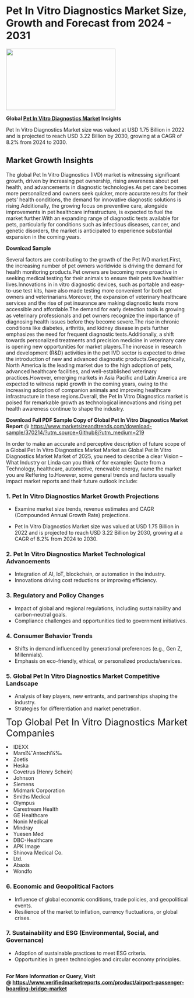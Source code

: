 <H1>Pet In Vitro Diagnostics Market Size, Growth and Forecast from 2024 - 2031</H1><img class="aligncenter size-medium wp-image-584254" src="https://thirdeyenews.in/wp-content/uploads/2024/09/Global-Market-Research-300x168.jpeg" alt="" width="300" height="168" /><p><strong>Global&nbsp;<a href="https://www.marketsizeandtrends.com/download-sample/370214/?utm_source=Github8j?utm_medium=219">Pet In Vitro Diagnostics Market</a> Insights</strong></p><p>Pet In Vitro Diagnostics Market size was valued at USD 1.75 Billion in 2022 and is projected to reach USD 3.22 Billion by 2030, growing at a CAGR of 8.2% from 2024 to 2030.</p><p><h2>Market Growth Insights</h2> <p>The global Pet In Vitro Diagnostics (IVD) market is witnessing significant growth, driven by increasing pet ownership, rising awareness about pet health, and advancements in diagnostic technologies.As pet care becomes more personalized and owners seek quicker, more accurate results for their pets’ health conditions, the demand for innovative diagnostic solutions is rising.Additionally, the growing focus on preventive care, alongside improvements in pet healthcare infrastructure, is expected to fuel the market further.With an expanding range of diagnostic tests available for pets, particularly for conditions such as infectious diseases, cancer, and genetic disorders, the market is anticipated to experience substantial expansion in the coming years.</p> <p><strong>Download Sample</strong></p> <p>Several factors are contributing to the growth of the Pet IVD market.First, the increasing number of pet owners worldwide is driving the demand for health monitoring products.Pet owners are becoming more proactive in seeking medical testing for their animals to ensure their pets live healthier lives.Innovations in in vitro diagnostic devices, such as portable and easy-to-use test kits, have also made testing more convenient for both pet owners and veterinarians.Moreover, the expansion of veterinary healthcare services and the rise of pet insurance are making diagnostic tests more accessible and affordable.The demand for early detection tools is growing as veterinary professionals and pet owners recognize the importance of diagnosing health issues before they become severe.The rise in chronic conditions like diabetes, arthritis, and kidney disease in pets further emphasizes the need for frequent diagnostic tests.Additionally, a shift towards personalized treatments and precision medicine in veterinary care is opening new opportunities for market players.The increase in research and development (R&D) activities in the pet IVD sector is expected to drive the introduction of new and advanced diagnostic products.Geographically, North America is the leading market due to the high adoption of pets, advanced healthcare facilities, and well-established veterinary practices.However, emerging markets in Asia Pacific and Latin America are expected to witness rapid growth in the coming years, owing to the increasing adoption of companion animals and improving healthcare infrastructure in these regions.Overall, the Pet In Vitro Diagnostics market is poised for remarkable growth as technological innovations and rising pet health awareness continue to shape the industry.</p> <p><span class=""><strong>Download Full PDF Sample Copy of Global Pet In Vitro Diagnostics Market Report</strong> @ <a href="https://www.marketsizeandtrends.com/download-sample/370214/?utm_source=Github8j?utm_medium=219" target="_blank">https://www.marketsizeandtrends.com/download-sample/370214/?utm_source=Github8j?utm_medium=219</a></span></p><p>In order to make an accurate and perceptive description of future scope of a Global&nbsp;Pet In Vitro Diagnostics Market Market as Global&nbsp;Pet In Vitro Diagnostics Market Market of 2025, you need to describe a clear Vision &ndash; What Industry or Linda can you think of for example: Quote from a Technology, healthcare, automotive, renewable energy, name the market you are Reffering to.However, some general trends and factors usually impact market reports and their future outlook include:</p><h3>1.&nbsp;<strong>Pet In Vitro Diagnostics Market Growth Projections</strong></h3><ul><li>Examine market size trends, revenue estimates and CAGR (Compounded Annual Growth Rate) projections.</li><li><p>Pet In Vitro Diagnostics Market size was valued at USD 1.75 Billion in 2022 and is projected to reach USD 3.22 Billion by 2030, growing at a CAGR of 8.2% from 2024 to 2030.</p></li></ul><h3>2.&nbsp;<strong>Pet In Vitro Diagnostics Market Technological Advancements</strong></h3><ul><li>Integration of AI, IoT, blockchain, or automation in the industry.</li><li>Innovations driving cost reductions or improving efficiency.</li></ul><h3>3.&nbsp;<strong>Regulatory and Policy Changes</strong></h3><ul><li>Impact of global and regional regulations, including sustainability and carbon-neutral goals.</li><li>Compliance challenges and opportunities tied to government initiatives.</li></ul><h3>4.&nbsp;<strong>Consumer Behavior Trends</strong></h3><ul><li>Shifts in demand influenced by generational preferences (e.g., Gen Z, Millennials).</li><li>Emphasis on eco-friendly, ethical, or personalized products/services.</li></ul><h3>5.&nbsp;<strong>Global Pet In Vitro Diagnostics Market Competitive Landscape</strong></h3><ul><li>Analysis of key players, new entrants, and partnerships shaping the industry.</li><li>Strategies for differentiation and market penetration.</li></ul><p data-pm-slice="1 1 []"><span style="color: inherit; font-family: inherit; font-size: 25px;">Top Global Pet In Vitro Diagnostics Market Companies</span></p><div class="" data-test-id=""><p><li>IDEXX</li><li> Marsï¼ˆAntechï¼‰</li><li> Zoetis</li><li> Heska</li><li> Covetrus (Henry Schein)</li><li> Johnson</li><li> Siemens</li><li> Midmark Corporation</li><li> Smiths Medical</li><li> Olympus</li><li> Carestream Health</li><li> GE Healthcare</li><li> Nonin Medical</li><li> Mindray</li><li> Yuesen Med</li><li> DBC-Healthcare</li><li> APK Image</li><li> Shinova Medical Co.</li><li>Ltd.</li><li> Abaxis</li><li> Wondfo</li></p></div><h3>6.&nbsp;<strong>Economic and Geopolitical Factors</strong></h3><ul><li>Influence of global economic conditions, trade policies, and geopolitical events.</li><li>Resilience of the market to inflation, currency fluctuations, or global crises.</li></ul><h3>7.&nbsp;<strong>Sustainability and ESG (Environmental, Social, and Governance)</strong></h3><ul><li>Adoption of sustainable practices to meet ESG criteria.</li><li>Opportunities in green technologies and circular economy principles.</li></ul><h2><strong style="font-size: 14px;">For More Information or Query, Visit @&nbsp;</strong><a style="background-color: #ffffff; font-size: 14px;" href="https://www.marketsizeandtrends.com/report/pet-in-vitro-diagnostics-market/" target="_blank">https://www.verifiedmarketreports.com/product/airport-passenger-boarding-bridge-market</a></h2>